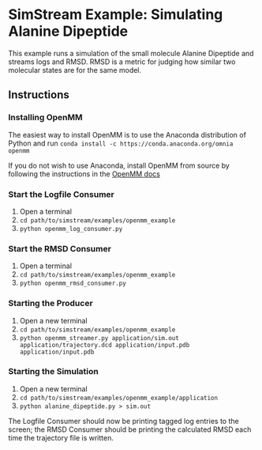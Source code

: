 # SimStream Example: Simulating Alanine Dipeptide

This example runs a simulation of the small molecule Alanine Dipeptide and streams logs and RMSD. RMSD is a metric for judging how similar two molecular states are for the same model.

## Instructions

### Installing OpenMM
The easiest way to install OpenMM is to use the Anaconda distribution of Python and run
`conda install -c https://conda.anaconda.org/omnia openmm`

If you do not wish to use Anaconda, install OpenMM from source by following the instructions in the [OpenMM docs](http://docs.openmm.org/7.0.0/userguide/application.html#installing-openmm "OpenMM documentation")

### Start the Logfile Consumer
1. Open a terminal
2. `cd path/to/simstream/examples/openmm_example`
3. `python openmm_log_consumer.py`

### Start the RMSD Consumer
1. Open a terminal
2. `cd path/to/simstream/examples/openmm_example`
3. `python openmm_rmsd_consumer.py`

### Starting the Producer
1. Open a new terminal
2. `cd path/to/simstream/examples/openmm_example`
3. `python openmm_streamer.py application/sim.out application/trajectory.dcd application/input.pdb application/input.pdb`

### Starting the Simulation
1. Open a new terminal
2. `cd path/to/simstream/examples/openmm_example/application`
3. `python alanine_dipeptide.py > sim.out`

The Logfile Consumer should now be printing tagged log entries to the screen; the RMSD Consumer should be printing the calculated RMSD each time the trajectory file is written.
